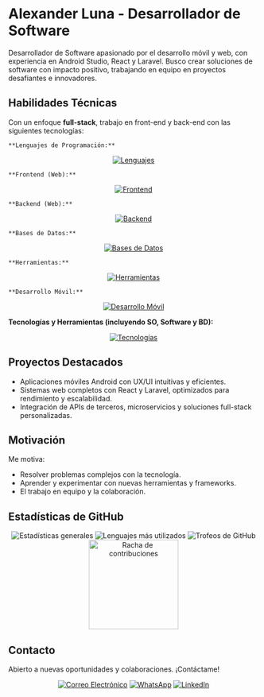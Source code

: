 # Alexander Luna - Desarrollador de Software

Desarrollador de Software apasionado por el desarrollo móvil y web, con experiencia en Android Studio, React y Laravel. Busco crear soluciones de software con impacto positivo, trabajando en equipo en proyectos desafiantes e innovadores.

## Habilidades Técnicas

Con un enfoque **full-stack**, trabajo en front-end y back-end con las siguientes tecnologías:

    **Lenguajes de Programación:**

<p align="center">
    <a href="https://alexanderdev-portafolio.vercel.app/">
        <img alt="Lenguajes" src="https://skillicons.dev/icons?i=html,css,js,php,py,java,ts,go" width="auto">
    </a>
</p>

<!-- Frontend (Web) -->

    **Frontend (Web):**

<p align="center">
    <a href="https://alexanderdev-portafolio.vercel.app/">
        <img alt="Frontend" src="https://skillicons.dev/icons?i=bootstrap,tailwindcss,jquery,materialui,react,redux,angular,vite" width="auto">
    </a>
</p>

<!-- Backend (Web) -->

    **Backend (Web):**

<p align="center">
    <a href="https://alexanderdev-portafolio.vercel.app/">
        <img alt="Backend" src="https://skillicons.dev/icons?i=laravel,django,flask,php,azure,nodejs" width="auto">
    </a>
</p>

<!-- Bases de Datos -->

    **Bases de Datos:**

<p align="center">
    <a href="https://alexanderdev-portafolio.vercel.app/">
        <img alt="Bases de Datos" src="https://skillicons.dev/icons?i=postgres,mysql,mongodb,sqlite,firebase" width="auto">
    </a>
</p>

<!-- Herramientas -->

    **Herramientas:**

<p align="center">
    <a href="https://alexanderdev-portafolio.vercel.app/">
        <img alt="Herramientas" src="https://skillicons.dev/icons?i=docker,github,git,linux,windows,ubuntu,debian,kali,gradle,arduino,netlify,nginx,postman,powershell,pycharm,phpstorm,stackoverflow,sublime,vscode,eclipse,heroku,gcp,codepen" width="auto">
    </a>
</p>

<!-- Desarrollo Móvil -->

    **Desarrollo Móvil:**

<p align="center">
    <a href="https://alexanderdev-portafolio.vercel.app/">
        <img alt="Desarrollo Móvil" src="https://skillicons.dev/icons?i=androidstudio,flutter" width="auto">
    </a>
</p>

**Tecnologías y Herramientas (incluyendo SO, Software y BD):**

<p align="center">
    <a href="https://alexanderdev-portafolio.vercel.app/"><img alt="Tecnologías" src="https://skillicons.dev/icons?i=bootstrap,tailwindcss,jquery,laravel,materialui,react,redux,kotlin,angular,wordpress,django,flask,azure,vite,npm,androidstudio,flutter,docker,github,git,linux,windows,ubuntu,debian,kali,gradle,arduino,netlify,nginx,postman,powershell,pycharm,phpstorm,stackoverflow,sublime,vscode,eclipse,postgres,mysql,mongodb,heroku,gcp,sqlite,firebase,codepen" width="auto"></a>
</p>

## Proyectos Destacados

-   Aplicaciones móviles Android con UX/UI intuitivas y eficientes.
-   Sistemas web completos con React y Laravel, optimizados para rendimiento y escalabilidad.
-   Integración de APIs de terceros, microservicios y soluciones full-stack personalizadas.

## Motivación

Me motiva:

-   Resolver problemas complejos con la tecnología.
-   Aprender y experimentar con nuevas herramientas y frameworks.
-   El trabajo en equipo y la colaboración.

## Estadísticas de GitHub

<p align="center">
    <img src="https://github-readme-stats.vercel.app/api?username=Alexander-Luna&show_icons=true&theme=github_dark&hide_border=true" alt="Estadísticas generales" />
    <img src="https://github-readme-stats.vercel.app/api/top-langs/?username=Alexander-Luna&theme=github_dark&layout=compact&hide_border=true" alt="Lenguajes más utilizados" />
    <img src="https://github-profile-trophy.vercel.app/?username=Alexander-Luna&theme=dracula&column=8&no-bg=true" alt="Trofeos de GitHub" />
    <img height="180em" src="https://github-readme-streak-stats.herokuapp.com/?user=Alexander-Luna&theme=github_dark&hide_border=true" alt="Racha de contribuciones" />
</p>

## Contacto

Abierto a nuevas oportunidades y colaboraciones. ¡Contáctame!

<p align="center">
    <a href="mailto:paulluna99@gmail.com"><img src="https://img.shields.io/badge/Email-Contact%20Me-blue?style=flat-square&logo=gmail" alt="Correo Electrónico"></a>
    <a href="https://wa.me/+593985726434"><img src="https://img.shields.io/badge/WhatsApp-Chat%20with%20Me-brightgreen?style=flat-square&logo=whatsapp" alt="WhatsApp"></a>
    <a href="https://www.linkedin.com/in/alexander-luna-arteaga/"><img src="https://img.shields.io/badge/LinkedIn-Profile-blue?style=flat-square&logo=linkedin" alt="LinkedIn"></a>
</p>
